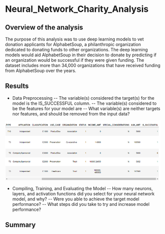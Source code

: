 # Neural_Network_Charity_Analysis

## Overview of the analysis
The purpose of this analysis was to use deep learning models to vet donation applicants for AlphabetSoup, a philanthropic organization dedicated to donating funds to other organizations. The deep learning models would aid AlphabetSoup in their decision to donate by predicting if an organization would be successful if they were given funding. The dataset includes more than 34,000 organizations that have received funding from AlphabetSoup over the years.

## Results

- Data Preprocessing
-- The variable(s) considered the target(s) for the model is the IS_SUCCESSFUL column.
-- The variable(s) considered to be the features for your model are 
-- What variable(s) are neither targets nor features, and should be removed from the input data?

![application_df](resources/images/application_df1.png)

- Compiling, Training, and Evaluating the Model
-- How many neurons, layers, and activation functions did you select for your neural network model, and why?
-- Were you able to achieve the target model performance?
-- What steps did you take to try and increase model performance?

## Summary
